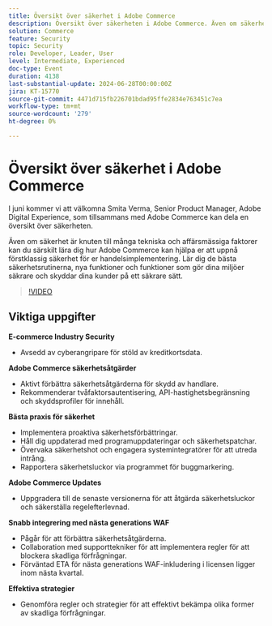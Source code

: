 ```yaml
---
title: Översikt över säkerhet i Adobe Commerce
description: Översikt över säkerheten i Adobe Commerce. Även om säkerhet är knuten till många tekniska och affärsmässiga faktorer kan du särskilt lära dig hur Adobe Commerce kan hjälpa dig att uppnå förstklassig säkerhet för implementeringen av e-handeln. Lär dig de bästa säkerhetsrutinerna, nya funktioner och funktioner som gör dina miljöer säkrare och skyddar dina kunder på ett säkrare sätt.
solution: Commerce
feature: Security
topic: Security
role: Developer, Leader, User
level: Intermediate, Experienced
doc-type: Event
duration: 4138
last-substantial-update: 2024-06-28T00:00:00Z
jira: KT-15770
source-git-commit: 4471d715fb226701bdad95ffe2834e763451c7ea
workflow-type: tm+mt
source-wordcount: '279'
ht-degree: 0%

---
```



# Översikt över säkerhet i Adobe Commerce

I juni kommer vi att välkomna Smita Verma, Senior Product Manager, Adobe Digital Experience, som tillsammans med Adobe Commerce kan dela en översikt över säkerheten.

Även om säkerhet är knuten till många tekniska och affärsmässiga faktorer kan du särskilt lära dig hur Adobe Commerce kan hjälpa er att uppnå förstklassig säkerhet för er handelsimplementering. Lär dig de bästa säkerhetsrutinerna, nya funktioner och funktioner som gör dina miljöer säkrare och skyddar dina kunder på ett säkrare sätt.

>[!VIDEO](https://video.tv.adobe.com/v/3430434/?learn=on)

## Viktiga uppgifter

**E-commerce Industry Security**

* Avsedd av cyberangripare för stöld av kreditkortsdata.

**Adobe Commerce säkerhetsåtgärder**

* Aktivt förbättra säkerhetsåtgärderna för skydd av handlare.
* Rekommenderar tvåfaktorsautentisering, API-hastighetsbegränsning och skyddsprofiler för innehåll.

**Bästa praxis för säkerhet**

* Implementera proaktiva säkerhetsförbättringar.
* Håll dig uppdaterad med programuppdateringar och säkerhetspatchar.
* Övervaka säkerhetshot och engagera systemintegratörer för att utreda intrång.
* Rapportera säkerhetsluckor via programmet för buggmarkering.

**Adobe Commerce Updates**

* Uppgradera till de senaste versionerna för att åtgärda säkerhetsluckor och säkerställa regelefterlevnad.

**Snabb integrering med nästa generations WAF**

* Pågår för att förbättra säkerhetsåtgärderna.
* Collaboration med supporttekniker för att implementera regler för att blockera skadliga förfrågningar.
* Förväntad ETA för nästa generations WAF-inkludering i licensen ligger inom nästa kvartal.

**Effektiva strategier**

* Genomföra regler och strategier för att effektivt bekämpa olika former av skadliga förfrågningar.